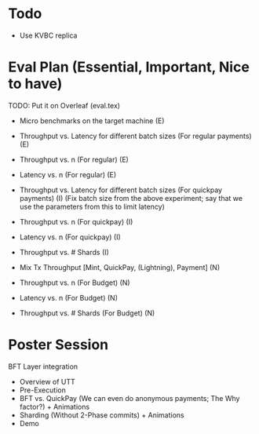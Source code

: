 # Todo
- Use KVBC replica

# Eval Plan (Essential, Important, Nice to have) 
TODO: Put it on Overleaf (eval.tex)
- Micro benchmarks on the target machine (E)
- Throughput vs. Latency for different batch sizes (For regular payments) (E)
- Throughput vs. n (For regular) (E)
- Latency vs. n (For regular) (E)
- Throughput vs. Latency for different batch sizes (For quickpay payments) (I)
(Fix batch size from the above experiment; say that we use the parameters from this to limit latency)
- Throughput vs. n (For quickpay) (I)
- Latency vs. n (For quickpay) (I)
- Throughput vs. # Shards (I)

- Mix Tx Throughput [Mint, QuickPay, (Lightning), Payment] (N)
- Throughput vs. n (For Budget) (N)
- Latency vs. n (For Budget) (N)
- Throughput vs. # Shards (For Budget) (N)

# Poster Session
BFT Layer integration

- Overview of UTT
- Pre-Execution
- BFT vs. QuickPay (We can even do anonymous payments; The Why factor?) + Animations
- Sharding (Without 2-Phase commits) + Animations
- Demo